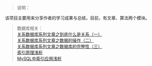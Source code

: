 
>说明：<br>

该项目主要用来分享作者的学习成果与总结，目前，有文章、算法两个模块。

>数据库相关：<br>
>[关系数据库系列文章之到底什么是关系（一）](https://youzfx.cn/article/4)<br>
>[关系数据库系列文章之数据的操作（二）](https://youzfx.cn/article/5)<br>
>[关系数据库系列文章之数据库的完整性（三）](https://youzfx.cn/article/7)<br>
>[索引原理浅析](https://youzfx.cn/article/17)<br>
>[MySQL中索引应用浅析](https://youzfx.cn/article/18)<br>